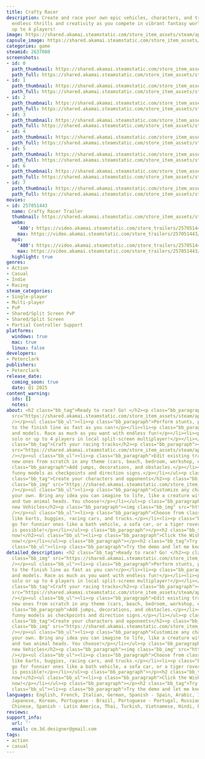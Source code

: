 ```yaml
---
title: Crafty Racer
description: Create and race your own epic vehicles, characters, and tracks! Experience
  endless thrills and creativity as you compete in vibrant fantasy worlds! Solo or
  up to 4 players!
image: https://shared.akamai.steamstatic.com/store_item_assets/steam/apps/2637080/header.jpg?t=1733283944
capsule_image: https://shared.akamai.steamstatic.com/store_item_assets/steam/apps/2637080/7b9f8e089dab5977736b6ec6ac0ee1fe83f29e3b/capsule_231x87.jpg?t=1733283944
categories: game
steamid: 2637080
screenshots:
- id: 0
  path_thumbnail: https://shared.akamai.steamstatic.com/store_item_assets/steam/apps/2637080/ss_53eb9843094e985b6eb839010718c7543d29ee4d.600x338.jpg?t=1733283944
  path_full: https://shared.akamai.steamstatic.com/store_item_assets/steam/apps/2637080/ss_53eb9843094e985b6eb839010718c7543d29ee4d.1920x1080.jpg?t=1733283944
- id: 1
  path_thumbnail: https://shared.akamai.steamstatic.com/store_item_assets/steam/apps/2637080/ss_4538f5891578dcc954eee46d7614d7dc3caffb00.600x338.jpg?t=1733283944
  path_full: https://shared.akamai.steamstatic.com/store_item_assets/steam/apps/2637080/ss_4538f5891578dcc954eee46d7614d7dc3caffb00.1920x1080.jpg?t=1733283944
- id: 2
  path_thumbnail: https://shared.akamai.steamstatic.com/store_item_assets/steam/apps/2637080/ss_9f1262efd3ca2d682d1dde2d937ac0816fd101f7.600x338.jpg?t=1733283944
  path_full: https://shared.akamai.steamstatic.com/store_item_assets/steam/apps/2637080/ss_9f1262efd3ca2d682d1dde2d937ac0816fd101f7.1920x1080.jpg?t=1733283944
- id: 3
  path_thumbnail: https://shared.akamai.steamstatic.com/store_item_assets/steam/apps/2637080/ss_02f7c9c6c3f2fd980caf14e57a7645f7aad67d4a.600x338.jpg?t=1733283944
  path_full: https://shared.akamai.steamstatic.com/store_item_assets/steam/apps/2637080/ss_02f7c9c6c3f2fd980caf14e57a7645f7aad67d4a.1920x1080.jpg?t=1733283944
- id: 4
  path_thumbnail: https://shared.akamai.steamstatic.com/store_item_assets/steam/apps/2637080/ss_8975259f4abe6c29a12cc6cb5f191cb62fdddff7.600x338.jpg?t=1733283944
  path_full: https://shared.akamai.steamstatic.com/store_item_assets/steam/apps/2637080/ss_8975259f4abe6c29a12cc6cb5f191cb62fdddff7.1920x1080.jpg?t=1733283944
- id: 5
  path_thumbnail: https://shared.akamai.steamstatic.com/store_item_assets/steam/apps/2637080/ss_71ebfd9e68978b2f3d0a2593b284973623f94224.600x338.jpg?t=1733283944
  path_full: https://shared.akamai.steamstatic.com/store_item_assets/steam/apps/2637080/ss_71ebfd9e68978b2f3d0a2593b284973623f94224.1920x1080.jpg?t=1733283944
- id: 6
  path_thumbnail: https://shared.akamai.steamstatic.com/store_item_assets/steam/apps/2637080/ss_c1b893a10677ea1bf447e065d9e8356f2391bcd8.600x338.jpg?t=1733283944
  path_full: https://shared.akamai.steamstatic.com/store_item_assets/steam/apps/2637080/ss_c1b893a10677ea1bf447e065d9e8356f2391bcd8.1920x1080.jpg?t=1733283944
- id: 7
  path_thumbnail: https://shared.akamai.steamstatic.com/store_item_assets/steam/apps/2637080/ss_0ee6cbb68645cd9dc57c937f643ff88dd5b40735.600x338.jpg?t=1733283944
  path_full: https://shared.akamai.steamstatic.com/store_item_assets/steam/apps/2637080/ss_0ee6cbb68645cd9dc57c937f643ff88dd5b40735.1920x1080.jpg?t=1733283944
movies:
- id: 257051443
  name: Crafty Racer Trailer
  thumbnail: https://shared.akamai.steamstatic.com/store_item_assets/steam/apps/257051443/movie.293x165.jpg?t=1725279992
  webm:
    '480': https://video.akamai.steamstatic.com/store_trailers/257051443/movie480_vp9.webm?t=1725279992
    max: https://video.akamai.steamstatic.com/store_trailers/257051443/movie_max_vp9.webm?t=1725279992
  mp4:
    '480': https://video.akamai.steamstatic.com/store_trailers/257051443/movie480.mp4?t=1725279992
    max: https://video.akamai.steamstatic.com/store_trailers/257051443/movie_max.mp4?t=1725279992
  highlight: true
genres:
- Action
- Casual
- Indie
- Racing
steam_categories:
- Single-player
- Multi-player
- PvP
- Shared/Split Screen PvP
- Shared/Split Screen
- Partial Controller Support
platforms:
  windows: true
  mac: true
  linux: false
developers:
- Peterclark
publishers:
- Peterclark
release_date:
  coming_soon: true
  date: Q1 2025
content_warning:
  ids: []
  notes:
about: <h2 class="bb_tag">Ready to race? Go! </h2><p class="bb_paragraph"><img class="bb_img"
  src="https://shared.akamai.steamstatic.com/store_item_assets/steam/apps/2637080/extras/CraftyRacer_Race.gif?t=1733283944"
  /></p><ul class="bb_ul"><li><p class="bb_paragraph">Perform stunts, push, and rush
  to the finish line as fast as you can!</p></li><li><p class="bb_paragraph">Win tracks
  and models. Race as much as you want with endless fun!</p></li><li><p class="bb_paragraph">Race
  solo or up to 4 players in local split-screen multiplayer!</p></li></ul><p class="bb_paragraph"></p><h2
  class="bb_tag">Craft your racing tracks</h2><p class="bb_paragraph"><img class="bb_img"
  src="https://shared.akamai.steamstatic.com/store_item_assets/steam/apps/2637080/extras/CraftyRacer_EditTrack.gif?t=1733283944"
  /></p><ul class="bb_ul"><li><p class="bb_paragraph">Edit existing tracks or create
  new ones from scratch in any theme (cars, beach, bedroom, workshop, etc.)</p></li><li><p
  class="bb_paragraph">Add jumps, decorations, and obstacles.</p></li><li><p class="bb_paragraph">Use
  funny models as checkpoints and direction signs.</p></li></ul><p class="bb_paragraph"></p><h2
  class="bb_tag">Create your characters and opponents</h2><p class="bb_paragraph"><img
  class="bb_img" src="https://shared.akamai.steamstatic.com/store_item_assets/steam/apps/2637080/extras/CraftyRacer_EditCharacter.gif?t=1733283944"
  /></p><ul class="bb_ul"><li><p class="bb_paragraph">Customize any character or create
  your own. Bring any idea you can imagine to life, like a creature with a robot body
  and two animal heads. You choose!</p></li></ul><p class="bb_paragraph"></p><h2 class="bb_tag">Build
  new Vehicles</h2><p class="bb_paragraph"><img class="bb_img" src="https://shared.akamai.steamstatic.com/store_item_assets/steam/apps/2637080/extras/CraftyRacer_EditVehicle.gif?t=1733283944"
  /></p><ul class="bb_ul"><li><p class="bb_paragraph">Choose from classic options
  like karts, buggies, racing cars, and trucks.</p></li><li><p class="bb_paragraph">Or
  go for funnier ones like a bath vehicle, a sofa car, or a tiger rover. Anything
  is possible!</p></li></ul><p class="bb_paragraph"></p><h2 class="bb_tag">Wishlist
  now!</h2><ul class="bb_ul"><li><p class="bb_paragraph">Click the Wishlist button
  now!</p></li></ul><p class="bb_paragraph"></p><h2 class="bb_tag">Try the Demo!</h2><ul
  class="bb_ul"><li><p class="bb_paragraph">Try the demo and let me know your ideas!</p></li></ul>
detailed_description: <h2 class="bb_tag">Ready to race? Go! </h2><p class="bb_paragraph"><img
  class="bb_img" src="https://shared.akamai.steamstatic.com/store_item_assets/steam/apps/2637080/extras/CraftyRacer_Race.gif?t=1733283944"
  /></p><ul class="bb_ul"><li><p class="bb_paragraph">Perform stunts, push, and rush
  to the finish line as fast as you can!</p></li><li><p class="bb_paragraph">Win tracks
  and models. Race as much as you want with endless fun!</p></li><li><p class="bb_paragraph">Race
  solo or up to 4 players in local split-screen multiplayer!</p></li></ul><p class="bb_paragraph"></p><h2
  class="bb_tag">Craft your racing tracks</h2><p class="bb_paragraph"><img class="bb_img"
  src="https://shared.akamai.steamstatic.com/store_item_assets/steam/apps/2637080/extras/CraftyRacer_EditTrack.gif?t=1733283944"
  /></p><ul class="bb_ul"><li><p class="bb_paragraph">Edit existing tracks or create
  new ones from scratch in any theme (cars, beach, bedroom, workshop, etc.)</p></li><li><p
  class="bb_paragraph">Add jumps, decorations, and obstacles.</p></li><li><p class="bb_paragraph">Use
  funny models as checkpoints and direction signs.</p></li></ul><p class="bb_paragraph"></p><h2
  class="bb_tag">Create your characters and opponents</h2><p class="bb_paragraph"><img
  class="bb_img" src="https://shared.akamai.steamstatic.com/store_item_assets/steam/apps/2637080/extras/CraftyRacer_EditCharacter.gif?t=1733283944"
  /></p><ul class="bb_ul"><li><p class="bb_paragraph">Customize any character or create
  your own. Bring any idea you can imagine to life, like a creature with a robot body
  and two animal heads. You choose!</p></li></ul><p class="bb_paragraph"></p><h2 class="bb_tag">Build
  new Vehicles</h2><p class="bb_paragraph"><img class="bb_img" src="https://shared.akamai.steamstatic.com/store_item_assets/steam/apps/2637080/extras/CraftyRacer_EditVehicle.gif?t=1733283944"
  /></p><ul class="bb_ul"><li><p class="bb_paragraph">Choose from classic options
  like karts, buggies, racing cars, and trucks.</p></li><li><p class="bb_paragraph">Or
  go for funnier ones like a bath vehicle, a sofa car, or a tiger rover. Anything
  is possible!</p></li></ul><p class="bb_paragraph"></p><h2 class="bb_tag">Wishlist
  now!</h2><ul class="bb_ul"><li><p class="bb_paragraph">Click the Wishlist button
  now!</p></li></ul><p class="bb_paragraph"></p><h2 class="bb_tag">Try the Demo!</h2><ul
  class="bb_ul"><li><p class="bb_paragraph">Try the demo and let me know your ideas!</p></li></ul>
languages: English, French, Italian, German, Spanish - Spain, Arabic, Indonesian,
  Japanese, Korean, Portuguese - Brazil, Portuguese - Portugal, Russian, Simplified
  Chinese, Spanish - Latin America, Thai, Turkish, Vietnamese, Hindi, Persian, Swahili
reviews:
support_info:
  url: ''
  email: cm.3d.designer@gmail.com
tags:
- action
- casual
---
```


